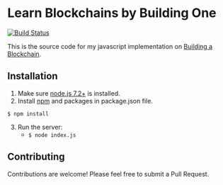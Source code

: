 # Learn Blockchains by Building One

[![Build Status](https://travis-ci.org/dvf/blockchain.svg?branch=master)](https://travis-ci.org/dvf/blockchain)

This is the source code for my javascript implementation on [Building a Blockchain](https://medium.com/p/117428612f46). 

## Installation

1. Make sure [node.js 7.2+](https://nodejs.org/en/) is installed. 
2. Install [npm](https://www.npmjs.com/) and packages in package.json file. 

```
$ npm install
```

3. Run the server:
    * `$ node index.js` 
    
## Contributing

Contributions are welcome! Please feel free to submit a Pull Request.

